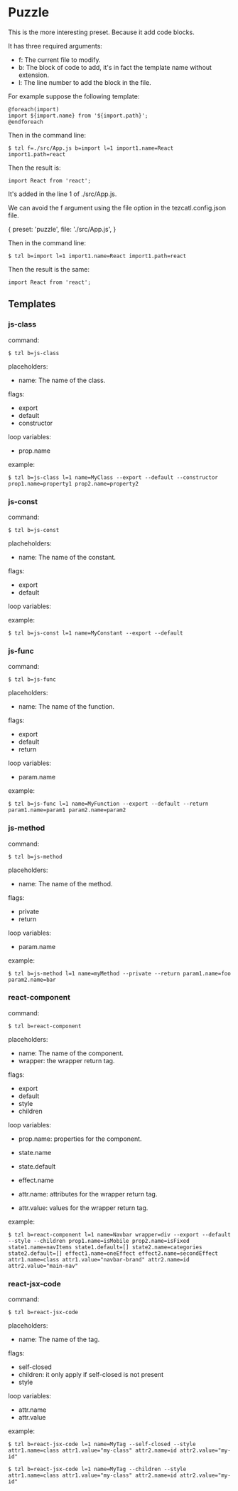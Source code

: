 # Puzzle #

This is the more interesting preset. Because it add code blocks. 

It has three required arguments:

- f: The current file to modify.
- b: The block of code to add, it's in fact the template name without extension.
- l: The line number to add the block in the file.

For example suppose the following template:

    @foreach(import)
    import ${import.name} from '${import.path}';
    @endforeach

Then in the command line:

    $ tzl f=./src/App.js b=import l=1 import1.name=React import1.path=react  

Then the result is:

    import React from 'react';

It's added in the line 1 of ./src/App.js.

We can avoid the f argument using the file option in the tezcatl.config.json file.

{
    preset: 'puzzle',
    file: './src/App.js',
}

Then in the command line:

    $ tzl b=import l=1 import1.name=React import1.path=react  

Then the result is the same:

    import React from 'react';


## Templates ##

### js-class ###

command:

    $ tzl b=js-class

placeholders:

- name: The name of the class.

flags:

- export
- default
- constructor

loop variables:

- prop.name

example: 

    $ tzl b=js-class l=1 name=MyClass --export --default --constructor prop1.name=property1 prop2.name=property2

### js-const ###

command:

    $ tzl b=js-const

placheholders:

- name: The name of the constant.

flags:

- export
- default

loop variables:


example: 

    $ tzl b=js-const l=1 name=MyConstant --export --default

### js-func ###

command:

    $ tzl b=js-func

placeholders:

- name: The name of the function.

flags:

- export
- default
- return

loop variables:

- param.name

example: 

    $ tzl b=js-func l=1 name=MyFunction --export --default --return param1.name=param1 param2.name=param2

### js-method ###

command:

    $ tzl b=js-method

placeholders:

- name: The name of the method.

flags:

- private
- return

loop variables:

- param.name

example: 

    $ tzl b=js-method l=1 name=myMethod --private --return param1.name=foo param2.name=bar

### react-component ###

command:

    $ tzl b=react-component

placeholders:

- name: The name of the component.
- wrapper: the wrapper return tag.

flags:

- export
- default
- style
- children

loop variables:

- prop.name: properties for the component.

- state.name
- state.default

- effect.name

- attr.name: attributes for the wrapper return tag.
- attr.value: values for the wrapper return tag.

example: 

    $ tzl b=react-component l=1 name=Navbar wrapper=div --export --default --style --children prop1.name=isMobile prop2.name=isFixed state1.name=navItems state1.default=[] state2.name=categories state2.default=[] effect1.name=oneEffect effect2.name=secondEffect attr1.name=class attr1.value="navbar-brand" attr2.name=id attr2.value="main-nav"

### react-jsx-code ###

command:

    $ tzl b=react-jsx-code

placeholders:

- name: The name of the tag.

flags:

- self-closed
- children: it only apply if self-closed is not present
- style

loop variables:

- attr.name
- attr.value

example: 

    $ tzl b=react-jsx-code l=1 name=MyTag --self-closed --style attr1.name=class attr1.value="my-class" attr2.name=id attr2.value="my-id"

    $ tzl b=react-jsx-code l=1 name=MyTag --children --style attr1.name=class attr1.value="my-class" attr2.name=id attr2.value="my-id"

